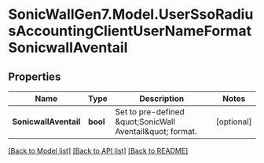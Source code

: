 # SonicWallGen7.Model.UserSsoRadiusAccountingClientUserNameFormatSonicwallAventail

## Properties

Name | Type | Description | Notes
------------ | ------------- | ------------- | -------------
**SonicwallAventail** | **bool** | Set to pre-defined \&quot;SonicWall Aventail\&quot; format. | [optional] 

[[Back to Model list]](../README.md#documentation-for-models) [[Back to API list]](../README.md#documentation-for-api-endpoints) [[Back to README]](../README.md)

